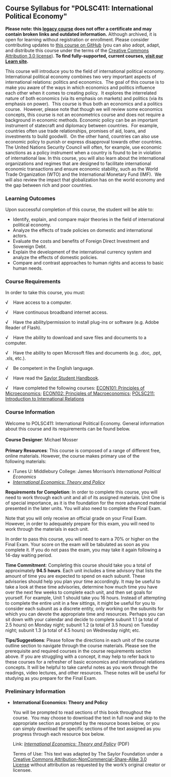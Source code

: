 Course Syllabus for "POLSC411: International Political Economy"
---------------------------------------------------------------

**Please note: this [legacy course](https://sayloracademy.zendesk.com/hc/en-us/articles/206089967) does not offer a certificate and may contain 
broken links and outdated information.** Although archived, it is open 
for learning without registration or enrollment. Please consider contributing 
updates to [this course on GitHub](https://github.com/saylordotorg/course_polsc411) 
(you can also adopt, adapt, and distribute this course under the terms of 
the [Creative Commons Attribution 3.0 license](http://creativecommons.org/licenses/by/3.0/)). **To find fully-supported, current courses, [visit our 
Learn site](https://learn.saylor.org).**

This course will introduce you to the field of international political
economy.  International political economy combines two very important
aspects of international relations: politics and economics.  The goal of
this course is to make you aware of the ways in which economics and
politics influence each other when it comes to creating policy.  It
explores the interrelated nature of both economics (via its emphasis on
markets) and politics (via its emphasis on power).  This course is thus
both an economics and a politics course.  However, please note that
though we will review some economics concepts, this course is not an
econometrics course and does not require a background in economic
methods. Economic policy can be an important instrument of statecraft
and diplomacy between countries.  For example, countries often use trade
relationships, promises of aid, loans, and investments to build
goodwill.  On the other hand, countries can also use economic policy to
punish or express disapproval towards other countries.  The United
Nations Security Council will often, for example, use economic sanctions
as a policy instrument when a country is found to be in violation of
international law. In this course, you will also learn about the
international organizations and regimes that are designed to facilitate
international economic transactions and ensure economic stability, such
as the World Trade Organization (WTO) and the International Monetary
Fund (IMF).  We will also review the impact that globalization has on
the world economy and the gap between rich and poor countries.

### Learning Outcomes

Upon successful completion of this course, the student will be able to:

-   Identify, explain, and compare major theories in the field of
    international political economy.
-   Analyze the effects of trade policies on domestic and international
    actors.
-   Evaluate the costs and benefits of Foreign Direct Investment and
    Sovereign Debt.
-   Explain the development of the international currency system and
    analyze the effects of domestic policies.
-   Compare and contrast approaches to human rights and access to basic
    human needs.

### Course Requirements

In order to take this course, you must:

√    Have access to a computer.

√    Have continuous broadband internet access.

√    Have the ability/permission to install plug-ins or software (e.g.
Adobe Reader of Flash).

√    Have the ability to download and save files and documents to a
computer.

√    Have the ability to open Microsoft files and documents (e.g. .doc,
.ppt, .xls, etc.).

√    Be competent in the English language.  
  
 √    Have read the [Saylor Student
Handbook](https://resources.saylor.org/archived/wp-content/uploads/2012/05/Saylor-StudentHandbook.pdf).  
  
 √    Have completed the following courses: [ECON101: Principles of
Microeconomics](http://www.saylor.org/courses/econ101/); [ECON102:
Principles of Macroeconomics](http://www.saylor.org/courses/econ102/);
[POLSC211: Introduction to International
Relations](http://www.saylor.org/courses/polsc211/)

### Course Information

Welcome to POLSC411: International Political Economy. General
information about this course and its requirements can be found below.  
    
 **Course Designer**: Michael Mosser  
    
 **Primary Resources**: This course is composed of a range of different
free, online materials. However, the course makes primary use of the
following materials:  

-   iTunes U: Middlebury College: James Morrison’s *International
    Political Economics*
-   [*International Economics: Theory and
    Policy*](https://resources.saylor.org/archived/textbooks/International%20Economics%20-%20Theory%20and%20Policy.pdf)

**Requirements for Completion**: In order to complete this course, you
will need to work through each unit and all of its assigned materials.
Unit One is of special importance, as it is the foundation for the more
advanced material presented in the later units. You will also need to
complete the Final Exam.  
  
 Note that you will only receive an official grade on your Final Exam.
However, in order to adequately prepare for this exam, you will need to
work through the materials in each unit.  
  
 In order to pass this course, you will need to earn a 70% or higher on
the Final Exam. Your score on the exam will be tabulated as soon as you
complete it. If you do not pass the exam, you may take it again
following a 14-day waiting period.  
  
 **Time Commitment**: Completing this course should take you a total of
approximately **94.5** **hours**. Each unit includes a time advisory
that lists the amount of time you are expected to spend on each subunit.
These advisories should help you plan your time accordingly. It may be
useful to take a look at these time advisories, determine how much time
you have over the next few weeks to complete each unit, and then set
goals for yourself. For example, Unit 1 should take you 16 hours.
Instead of attempting to complete the entire unit in a few sittings, it
might be useful for you to consider each subunit as a discrete entity,
only working on the subunits for which you can devote the appropriate
time and resources. Perhaps you can sit down with your calendar and
decide to complete subunit 1.1 (a total of 2.5 hours) on Monday night;
subunit 1.2 (a total of 3.5 hours) on Tuesday night; subunit 1.3 (a
total of 4.5 hours) on Wednesday night; etc.  
  
 **Tips/Suggestions**: Please follow the directions in each unit of the
course outline section to navigate through the course materials. Please
see the prerequisite and required courses in the course requirements
section above. If you are struggling with a concept, it may help to
refer back to these courses for a refresher of basic economics and
international relations concepts. It will be helpful to take careful
notes as you work through the readings, video lectures, and other
resources. These notes will be useful for studying as you prepare for
the Final Exam.

### Preliminary Information

-   **International Economics: Theory and Policy**

    You will be prompted to read sections of this book throughout the
    course.  You may choose to download the text in full now and skip to
    the appropriate section as prompted by the resource boxes below, or
    you can simply download the specific sections of the text assigned
    as you progress through each resource box below.  
      
     Link: *[International Economics: Theory and
    Policy](https://resources.saylor.org/archived/textbooks/International%20Economics%20-%20Theory%20and%20Policy.pdf)* (PDF)  
      
     Terms of Use: This text was adapted by The Saylor Foundation under
    a [Creative Commons Attribution-NonCommercial-Share-Alike 3.0
    License](http://creativecommons.org/licenses/by-nc-sa/3.0/) without
    attribution as requested by the work’s original creator or licensee.


